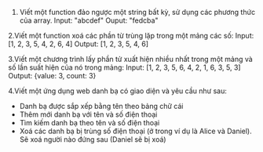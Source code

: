 1. Viết một function đảo ngược một string bất kỳ, sử dụng các phương thức của array.
Input: "abcdef"
Ouput: "fedcba"

2.Viết một function xoá các phần từ trùng lặp trong một mảng các số:
Input: [1, 2, 3, 5, 4, 2, 6, 4]
Output: [1, 2, 3, 5, 4, 6]

3.Viết một chương trình lấy phần tử xuất hiện nhiều nhất trong một mảng và số lần suất hiện của nó trong mảng:
Input: [1, 2, 3, 5, 6, 4, 2, 1, 6, 3, 5, 3]
Output: {value: 3, count: 3}

4.Viết một ứng dụng web danh bạ có giao diện và yêu cầu như sau:
- Danh bạ được sắp xếp bằng tên theo bảng chữ cái
- Thêm mới danh bạ với tên và số điện thoại
- Tìm kiếm danh bạ theo tên và số điện thoại
- Xoá các danh bạ bị trùng số điện thoại (ở trong ví dụ là Alice và Daniel). Sẽ xoá người nào đứng sau (Daniel sẽ bị xoá)